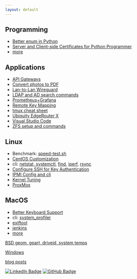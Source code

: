 ```yaml
---
layout: default
---
```

## Programming

* [Better enum in Python](programming/python-string-enum.html)
* [Server and Client-side Certificates for Python
Programmer](programming/https.html)
* [more](programming/)

## Applications

* [API Gateways](api-gateways.html)
* [Convert photos to PDF](image2pdf.html)
* [Lan-to-Lan Wireguard](wireguard.html)
* [LDAP and AD search commands](ldap.html)
* [Prometheus+Grafana](prometheus-grafana.html)
* [Remote Key Mapping](remote.html)
* [tmux cheat sheet](tmux.html)
* [Ubiquity EdgeRouter X](ubiquity.html)
* [Visual Studio Code](dot.vscode.html)
* [ZFS setup and commands](zfs.html)

## Linux

* Benchmark: [speed-test.sh](speed-test.sh)
* [CentOS Customization](centos/)
* cli: [netstat, systemctl](cli.html), [find](find.html), [iperf](iperf.html),
[rsync](rsync.html)
* [Configure SSH for Key Authentication](ssh.html)
* [IPMI Config and cli](ipmi.html)
* [Kernel Tuning](kernel-tuning.html)
* [ProxMox](proxmox/)

## MacOS

* [Better Keyboard Support](macos/keyboard.html)
* cli: [system_profiler](macos/cli.html)
* [exiftool](macos/exiftool.html)
* [jenkins](macos/jenkins.html)
* [more](macos/)

[BSD geom, gpart, driveid, system temps](bsd/)

[Windows](windows/)


[blog posts](posts.html)


[![LinkedIn
Badge](https://img.shields.io/badge/-asokolsky-blue?style=flat&logo=Linkedin&logoColor=white)](https://www.linkedin.com/in/asokolsky/)
[![GitHub
Badge](https://img.shields.io/badge/-asokolsky-grey?style=flat&logo=Github&logoColor=white)](https://github.com/asokolsky)
